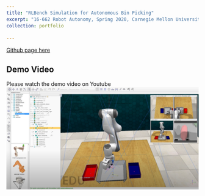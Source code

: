 ```yaml
---
title: "RLBench Simulation for Autonomous Bin Picking"
excerpt: "16-662 Robot Autonomy, Spring 2020, Carnegie Mellon University <br/><img src='/images/500x300.png'>"
collection: portfolio

---
```


[Github page here](https://github.com/aaronzguan/Autonomous-Bin-Picking)

Demo Video
---------------

Please watch the demo video on Youtube
[![](images/portfolio-4-demo.png)](https://www.youtube.com/watch?v=SxaQyB_vTLc&feature=youtu.be)